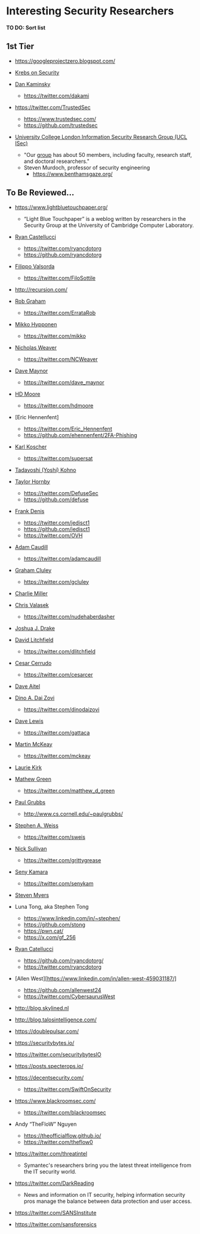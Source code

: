 
# Interesting Security Researchers

__TO DO: Sort list__

## 1st Tier

- https://googleprojectzero.blogspot.com/

- [Krebs on Security](https://krebsonsecurity.com/)

- [Dan Kaminsky](https://dankaminsky.com/)
  * https://twitter.com/dakami

- https://twitter.com/TrustedSec
  * https://www.trustedsec.com/
  * https://github.com/trustedsec

- [University College London Information Security Research Group (UCL ISec)](https://sec.cs.ucl.ac.uk/)
  + "Our [group](https://sec.cs.ucl.ac.uk/people/) has about 50 members, including faculty, research staff, and doctoral researchers."
  + Steven Murdoch, professor of security engineering
    * https://www.benthamsgaze.org/


## To Be Reviewed...


- https://www.lightbluetouchpaper.org/
  + “Light Blue Touchpaper” is a weblog written by researchers in the Security Group at the University of Cambridge Computer Laboratory. 

- [Ryan Castellucci](https://rya.nc/)
  * https://twitter.com/ryancdotorg
  * https://github.com/ryancdotorg

- [Filippo Valsorda](https://blog.filippo.io/)
  * https://twitter.com/FiloSottile

- http://recursion.com/

- [Rob Graham](http://blog.erratasec.com/)
  * https://twitter.com/ErrataRob

- [Mikko Hypponen](https://mikko.hypponen.com/)
  * https://twitter.com/mikko

- [Nicholas Weaver](http://www1.icsi.berkeley.edu/~nweaver/)
  * https://twitter.com/NCWeaver

- [Dave Maynor](https://keybase.io/dave_maynor)
  * https://twitter.com/dave_maynor

- [HD Moore](https://hdm.io/)
  * https://twitter.com/hdmoore

- [Eric Hennenfent]
  * https://twitter.com/Eric_Hennenfent
  * https://github.com/ehennenfent/2FA-Phishing

- [Karl Koscher](http://www.sysnet.ucsd.edu/~supersat/)
  * https://twitter.com/supersat

- [Tadayoshi (Yoshi) Kohno](https://homes.cs.washington.edu/~yoshi/)

- [Taylor Hornby](http://www.defuse.ca)
  * https://twitter.com/DefuseSec
  * https://github.com/defuse

- [Frank Denis](https://00f.net/)
  * https://twitter.com/jedisct1
  * https://github.com/jedisct1
  * https://twitter.com/OVH

- [Adam Caudill](http://adamcaudill.com/)
  * https://twitter.com/adamcaudill

- [Graham Cluley](https://www.grahamcluley.com/)
  * https://twitter.com/gcluley

- [Charlie Miller](https://twitter.com/0xcharlie)

- [Chris Valasek](http://illmatics.com/)
  * https://twitter.com/nudehaberdasher

- [Joshua J. Drake](https://twitter.com/jduck)

- [David Litchfield](http://www.davidlitchfield.com/)
  * https://twitter.com/dlitchfield

- [Cesar Cerrudo](http://blogioactive.com)
  * https://twitter.com/cesarcer

- [Dave Aitel](https://twitter.com/daveaitel)

- [Dino A. Dai Zovi](http://theta44.org/)
  * https://twitter.com/dinodaizovi

- [Dave Lewis](https://www.liquidmatrix.org/blog/)
  * https://twitter.com/gattaca

- [Martin McKeay](http://www.mckeay.net/)
  * https://twitter.com/mckeay

- [Laurie Kirk](https://www.linkedin.com/in/laurie-kirk/)

- [Mathew Green](http://blog.cryptographyengineering.com/)
  * https://twitter.com/matthew_d_green

- [Paul Grubbs](https://twitter.com/pag_crypto)
  * http://www.cs.cornell.edu/~paulgrubbs/

- [Stephen A. Weiss](http://saweis.net/)
  * https://twitter.com/sweis

- [Nick Sullivan](https://blog.cloudflare.com/author/nick-sullivan/)
  * https://twitter.com/grittygrease

- [Seny Kamara](http://cs.brown.edu/~seny/)
  * https://twitter.com/senykam

- [Steven Myers](https://twitter.com/cryptolicious)


- Luna Tong, aka Stephen Tong
  + https://www.linkedin.com/in/~stephen/
  + https://github.com/stong
  + https://pwn.cat/
  + https://x.com/gf_256


- [Ryan Catellucci](https://rya.nc/)
  * https://github.com/ryancdotorg/
  * https://twitter.com/ryancdotorg

- [Allen West][https://www.linkedin.com/in/allen-west-459031187/]
  + https://github.com/allenwest24
  + https://twitter.com/CybersaurusWest

- http://blog.skylined.nl

- http://blog.talosintelligence.com/

- https://doublepulsar.com/

- https://securitybytes.io/

- https://twitter.com/securitybytesIO

- https://posts.specterops.io/

- https://decentsecurity.com/
  * https://twitter.com/SwiftOnSecurity

- https://www.blackroomsec.com/
  * https://twitter.com/blackroomsec

- Andy “TheFloW” Nguyen
  * https://theofficialflow.github.io/
  * https://twitter.com/theflow0

- https://twitter.com/threatintel
  + Symantec's researchers bring you the latest threat intelligence from the IT security world.

- https://twitter.com/DarkReading
  + News and information on IT security, helping information security pros manage the balance between data protection and user access.

- https://twitter.com/SANSInstitute

- https://twitter.com/sansforensics

